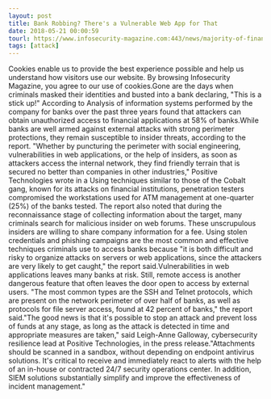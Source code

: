 ```yaml
---
layout: post
title: Bank Robbing? There's a Vulnerable Web App for That
date: 2018-05-21 00:00:59
tourl: https://www.infosecurity-magazine.com:443/news/majority-of-financial-apps-able-to/
tags: [attack]
---
```

Cookies enable us to provide the best experience possible and help us understand how visitors use our website. By browsing Infosecurity Magazine, you agree to our use of cookies.Gone are the days when criminals masked their identities and busted into a bank declaring, "This is a stick up!" According to Analysis of information systems performed by the company for banks over the past three years found that attackers can obtain unauthorized access to financial applications at 58% of banks.While banks are well armed against external attacks with strong perimeter protections, they remain susceptible to insider threats, according to the report. "Whether by puncturing the perimeter with social engineering, vulnerabilities in web applications, or the help of insiders, as soon as attackers access the internal network, they find friendly terrain that is secured no better than companies in other industries," Positive Technologies wrote in a Using techniques similar to those of the Cobalt gang, known for its attacks on financial institutions, penetration testers compromised the workstations used for ATM management at one-quarter (25%) of the banks tested. The report also noted that during the reconnaissance stage of collecting information about the target, many criminals search for malicious insider on web forums. These unscrupulous insiders are willing to share company information for a fee. Using stolen credentials and phishing campaigns are the most common and effective techniques criminals use to access banks because "it is both difficult and risky to organize attacks on servers or web applications, since the attackers are very likely to get caught," the report said.Vulnerabilities in web applications leaves many banks at risk. Still, remote access is another dangerous feature that often leaves the door open to access by external users. "The most common types are the SSH and Telnet protocols, which are present on the network perimeter of over half of banks, as well as protocols for file server access, found at 42 percent of banks," the report said."The good news is that it's possible to stop an attack and prevent loss of funds at any stage, as long as the attack is detected in time and appropriate measures are taken," said Leigh-Anne Galloway, cybersecurity resilience lead at Positive Technologies, in the press release."Attachments should be scanned in a sandbox, without depending on endpoint antivirus solutions. It's critical to receive and immediately react to alerts with the help of an in-house or contracted 24/7 security operations center. In addition, SIEM solutions substantially simplify and improve the effectiveness of incident management."